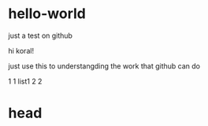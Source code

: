 # hello-world
just a test on github

hi koral!

just use this to understangding the work that github can do

1  1 list1
2  2

# head

